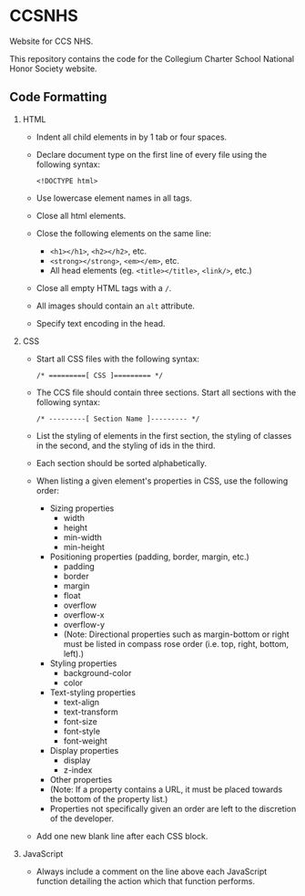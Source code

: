 # CCSNHS
Website for CCS NHS.

This repository contains the code for the Collegium Charter School National
Honor Society website.

## Code Formatting
1.  HTML
    *   Indent all child elements in by 1 tab or four spaces.
    *   Declare document type on the first line of every file
        using the following syntax:
        
            <!DOCTYPE html>
        
    *   Use lowercase element names in all tags.
    *   Close all html elements.
    *   Close the following elements on the same line:
        *   `<h1></h1>`, `<h2></h2>`, etc.
        *   `<strong></strong>`, `<em></em>`, etc.
        *   All head elements (eg. `<title></title>`, `<link/>`, etc.)
    *   Close all empty HTML tags with a `/`.
    *   All images should contain an `alt` attribute.
    *   Specify text encoding in the head.

2.  CSS
    *   Start all CSS files with the following syntax:

            /* =========[ CSS ]========= */
    
    *   The CCS file should contain three sections. Start all
        sections with the following syntax:

            /* ---------[ Section Name ]--------- */

    *   List the styling of elements in the first section, the
        styling of classes in the second, and the styling of ids
        in the third.
    *   Each section should be sorted alphabetically.
    *   When listing a given element's properties in CSS, use the
        following order:
        *   Sizing properties
            *   width
            *   height
            *   min-width
            *   min-height
        *   Positioning properties (padding, border, margin, etc.)
            *   padding
            *   border
            *   margin
            *   float
            *   overflow
            *   overflow-x
            *   overflow-y
            *   (Note: Directional properties such as
            margin-bottom or right must be listed in compass rose
            order (i.e. top, right, bottom, left).)
        *   Styling properties
            *   background-color
            *   color
        *   Text-styling properties
            *   text-align
            *   text-transform
            *   font-size
            *   font-style
            *   font-weight
        *   Display properties
            *   display
            *   z-index
        *   Other properties
        *   (Note: If a property contains a URL, it must be placed
            towards the bottom of the property list.)
        *   Properties not specifically given an order are left to
            the discretion of the developer.
    *   Add one new blank line after each CSS block.
3.  JavaScript
    *   Always include a comment on the line above each JavaScript
        function detailing the action which that function performs.